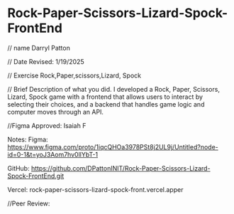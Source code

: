 # Rock-Paper-Scissors-Lizard-Spock-FrontEnd
// name 
Darryl Patton

 // Date Revised:
 1/19/2025 

 // Exercise
 Rock,Paper,scissors,Lizard, Spock 

 // Brief Description of what you did. 
 I developed a Rock, Paper, Scissors, Lizard, Spock game with a frontend that allows users to interact by selecting their choices, and a backend that handles game logic and computer moves through an API.

 //Figma Approved:
 Isaiah F

Notes:
Figma:
https://www.figma.com/proto/1iqcQHOa3978PSt8j2UL9j/Untitled?node-id=0-1&t=yoJ3Aom7hv0llYbT-1

GitHub:
https://github.com/DPattonINIT/Rock-Paper-Scissors-Lizard-Spock-FrontEnd.git

Vercel:
rock-paper-scissors-lizard-spock-front.vercel.apper




//Peer Review:



